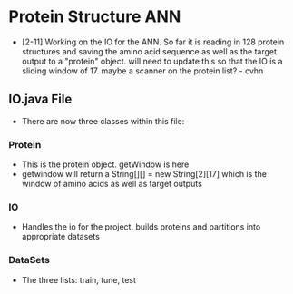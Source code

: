 # Protein Structure ANN
* [2-11] Working on the IO for the ANN. So far it is reading in 128 protein structures and saving the amino acid sequence as well as the target output to a "protein" object. will need to update this so that the IO is a sliding window of 17. maybe a scanner on the protein list? - cvhn

## IO.java File

* There are now three classes within this file:

### Protein

* This is the protein object. getWindow is here
* getwindow will return a String[][] = new String[2][17] which is the window of amino acids as well as target outputs

### IO

* Handles the io for the project. builds proteins and partitions into appropriate datasets

### DataSets
* The three lists: train, tune, test
